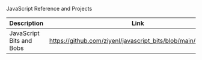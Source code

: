 JavaScript Reference and Projects


| Description              | Link                                                         | 
|--------------------------|--------------------------------------------------------------|
| JavaScript Bits and Bobs | https://github.com/ziyenl/javascript_bits/blob/main/NOTES.md |
